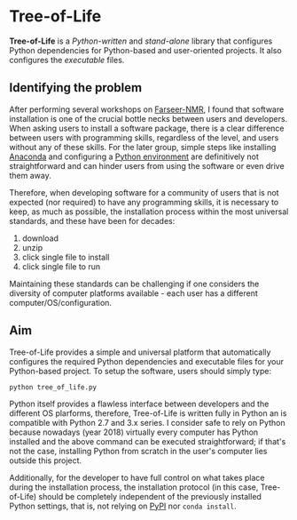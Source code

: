 # Tree-of-Life

**Tree-of-Life** is a _Python-written_ and _stand-alone_ library that configures Python dependencies for Python-based and user-oriented projects. It also configures the _executable_ files.

## Identifying the problem

After performing several workshops on [Farseer-NMR](https://github.com/Farseer-NMR/FarSeer-NMR), I found that software installation is one of the crucial bottle necks between users and developers. When asking users to install a software package, there is a clear difference between users with programming skills, regardless of the level, and users without any of these skills. For the later group, simple steps like installing [Anaconda](https://www.anaconda.com/) and configuring a [Python environment](https://conda.io/docs/user-guide/tasks/manage-environments.html) are definitively not straightforward and can hinder users from using the software or even drive them away.

Therefore, when developing software for a community of users that is not expected (nor required) to have any programming skills, it is necessary to keep, as much as possible, the installation process within the most universal standards, and these have been for decades:

1. download
1. unzip
1. click single file to install
1. click single file to run

Maintaining these standards can be challenging if one considers the diversity of computer platforms available - each user has a different computer/OS/configuration.

## Aim

Tree-of-Life provides a simple and universal platform that automatically configures the required Python dependencies and executable files for your Python-based project. To setup the software, users should simply type:

```
python tree_of_life.py
```

Python itself provides a flawless interface between developers and the different OS plarforms, therefore, Tree-of-Life is written fully in Python an is compatible with Python 2.7 and 3.x series. I consider safe to rely on Python because nowadays (year 2018) virtually every computer has Python installed and the above command can be executed straightforward; if that's not the case, installing Python from scratch in the user's computer lies outside this project.

Additionally, for the developer to have full control on what takes place during the installation process, the installation protocol (in this case, Tree-of-Life) should be completely independent of the previously installed Python settings, that is, not relying on [PyPI](https://pypi.org/) nor `conda install`.
